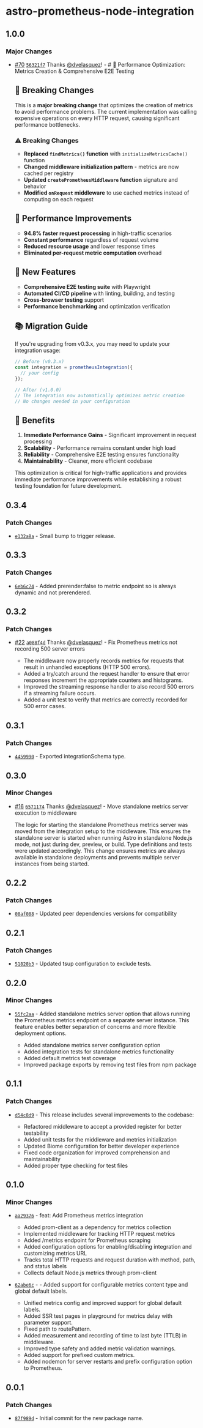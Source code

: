 # astro-prometheus-node-integration

## 1.0.0

### Major Changes

- [#70](https://github.com/dvelasquez/astro-prometheus-integration/pull/70) [`56321f7`](https://github.com/dvelasquez/astro-prometheus-integration/commit/56321f7302fe1a06603bbe03b2e94d081c110fd8) Thanks [@dvelasquez](https://github.com/dvelasquez)! - # 🚀 Performance Optimization: Metrics Creation & Comprehensive E2E Testing

  ## 🎯 Breaking Changes

  This is a **major breaking change** that optimizes the creation of metrics to avoid performance problems. The current implementation was calling expensive operations on every HTTP request, causing significant performance bottlenecks.

  ### ⚠️ Breaking Changes

  - **Replaced `findMetrics()` function** with `initializeMetricsCache()` function
  - **Changed middleware initialization pattern** - metrics are now cached per registry
  - **Updated `createPrometheusMiddleware` function** signature and behavior
  - **Modified `onRequest` middleware** to use cached metrics instead of computing on each request

  ## 🔧 Performance Improvements

  - **94.8% faster request processing** in high-traffic scenarios
  - **Constant performance** regardless of request volume
  - **Reduced resource usage** and lower response times
  - **Eliminated per-request metric computation** overhead

  ## 🧪 New Features

  - **Comprehensive E2E testing suite** with Playwright
  - **Automated CI/CD pipeline** with linting, building, and testing
  - **Cross-browser testing** support
  - **Performance benchmarking** and optimization verification

  ## 📚 Migration Guide

  If you're upgrading from v0.3.x, you may need to update your integration usage:

  ```typescript
  // Before (v0.3.x)
  const integration = prometheusIntegration({
    // your config
  });

  // After (v1.0.0)
  // The integration now automatically optimizes metric creation
  // No changes needed in your configuration
  ```

  ## 🎉 Benefits

  1. **Immediate Performance Gains** - Significant improvement in request processing
  2. **Scalability** - Performance remains constant under high load
  3. **Reliability** - Comprehensive E2E testing ensures functionality
  4. **Maintainability** - Cleaner, more efficient codebase

  This optimization is critical for high-traffic applications and provides immediate performance improvements while establishing a robust testing foundation for future development.

## 0.3.4

### Patch Changes

- [`e132a8a`](https://github.com/dvelasquez/astro-prometheus-integration/commit/e132a8acd499adb8619eeae749626c68ad43fba3) - Small bump to trigger release.

## 0.3.3

### Patch Changes

- [`6eb6c74`](https://github.com/dvelasquez/astro-prometheus-integration/commit/6eb6c7405003fffe69a3eca443018c08e1720168) - Added prerender:false to metric endpoint so is always dynamic and not prerendered.

## 0.3.2

### Patch Changes

- [#22](https://github.com/dvelasquez/astro-prometheus-integration/pull/22) [`a088f4d`](https://github.com/dvelasquez/astro-prometheus-integration/commit/a088f4dba80bdd34f0055f027840f7b8cbae0e56) Thanks [@dvelasquez](https://github.com/dvelasquez)! - Fix Prometheus metrics not recording 500 server errors

  - The middleware now properly records metrics for requests that result in unhandled exceptions (HTTP 500 errors).
  - Added a try/catch around the request handler to ensure that error responses increment the appropriate counters and histograms.
  - Improved the streaming response handler to also record 500 errors if a streaming failure occurs.
  - Added a unit test to verify that metrics are correctly recorded for 500 error cases.

## 0.3.1

### Patch Changes

- [`4459990`](https://github.com/dvelasquez/astro-prometheus-integration/commit/4459990a7d73588717df517060dae76cda2eff71) - Exported integrationSchema type.

## 0.3.0

### Minor Changes

- [#16](https://github.com/dvelasquez/astro-prometheus-integration/pull/16) [`6571174`](https://github.com/dvelasquez/astro-prometheus-integration/commit/657117462b498f864537403462fd4cbe86a569c1) Thanks [@dvelasquez](https://github.com/dvelasquez)! - Move standalone metrics server execution to middleware

  The logic for starting the standalone Prometheus metrics server was moved from the integration setup to the middleware. This ensures the standalone server is started when running Astro in standalone Node.js mode, not just during dev, preview, or build. Type definitions and tests were updated accordingly. This change ensures metrics are always available in standalone deployments and prevents multiple server instances from being started.

## 0.2.2

### Patch Changes

- [`08af088`](https://github.com/dvelasquez/astro-prometheus-integration/commit/08af088b33c833bc5e321f66f70b33fbe2f3bf45) - Updated peer dependencies versions for compatibility

## 0.2.1

### Patch Changes

- [`51828b3`](https://github.com/dvelasquez/astro-prometheus-integration/commit/51828b35b10523591359e2bf94ddf0951c8c8f9d) - Updated tsup configuration to exclude tests.

## 0.2.0

### Minor Changes

- [`55fc2aa`](https://github.com/dvelasquez/astro-prometheus-integration/commit/55fc2aabe871363258040f1c469e37df8a2f1897) - Added standalone metrics server option that allows running the Prometheus metrics endpoint on a separate server instance. This feature enables better separation of concerns and more flexible deployment options.

  - Added standalone metrics server configuration option
  - Added integration tests for standalone metrics functionality
  - Added default metrics test coverage
  - Improved package exports by removing test files from npm package

## 0.1.1

### Patch Changes

- [`d54c8d9`](https://github.com/dvelasquez/astro-prometheus-integration/commit/d54c8d9309bf4a8a33569be2e34672465a75f081) - This release includes several improvements to the codebase:

  - Refactored middleware to accept a provided register for better testability
  - Added unit tests for the middleware and metrics initialization
  - Updated Biome configuration for better developer experience
  - Fixed code organization for improved comprehension and maintainability
  - Added proper type checking for test files

## 0.1.0

### Minor Changes

- [`aa29376`](https://github.com/dvelasquez/astro-prometheus-integration/commit/aa29376ec1448b9a526664c784e4142480be6ea1) - feat: Add Prometheus metrics integration

  - Added prom-client as a dependency for metrics collection
  - Implemented middleware for tracking HTTP request metrics
  - Added /metrics endpoint for Prometheus scraping
  - Added configuration options for enabling/disabling integration and customizing metrics URL
  - Tracks total HTTP requests and request duration with method, path, and status labels
  - Collects default Node.js metrics through prom-client

- [`62abe6c`](https://github.com/dvelasquez/astro-prometheus-integration/commit/62abe6c0fa0bb380925f4f5bf6a17d68feea5459) - - Added support for configurable metrics content type and global default labels.
  - Unified metrics config and improved support for global default labels.
  - Added SSR test pages in playground for metrics delay with parameter support.
  - Fixed path to routePattern.
  - Added measurement and recording of time to last byte (TTLB) in middleware.
  - Improved type safety and added metric validation warnings.
  - Added support for prefixed custom metrics.
  - Added nodemon for server restarts and prefix configuration option to Prometheus.

## 0.0.1

### Patch Changes

- [`87f989d`](https://github.com/dvelasquez/astro-prometheus-integration/commit/87f989d459e8ed3e72c17d09b58551c111cad30c) - Initial commit for the new package name.
